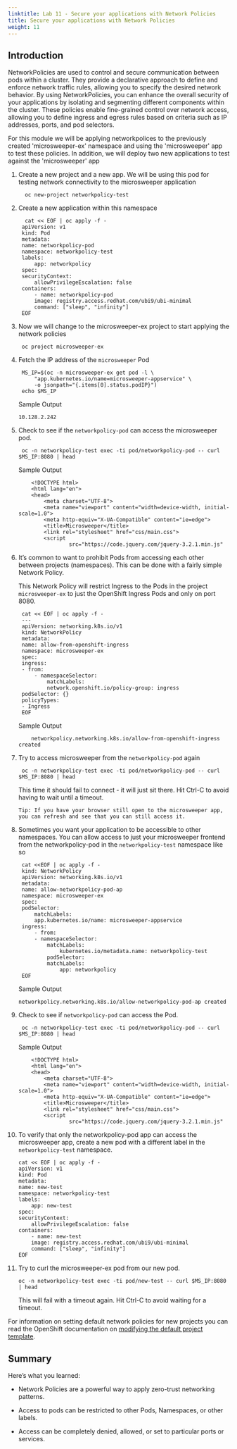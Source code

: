 ```yaml
---
linktitle: Lab 11 - Secure your applications with Network Policies
title: Secure your applications with Network Policies
weight: 11
---
```


## Introduction

NetworkPolicies are used to control and secure communication between pods within a cluster. They provide a declarative approach to define and enforce network traffic rules, allowing you to specify the desired network behavior. By using NetworkPolicies, you can enhance the overall security of your applications by isolating and segmenting different components within the cluster. These policies enable fine-grained control over network access, allowing you to define ingress and egress rules based on criteria such as IP addresses, ports, and pod selectors.

For this module we will be applying networkpolices to the previously created 'microsweeper-ex' namespace and using the 'microsweeper' app to test these policies. In addition, we will deploy two new applications to test against the 'microsweeper' app


1. Create a new project and a new app. We will be using this pod for testing network connectivity to the microsweeper application

         oc new-project networkpolicy-test

2. Create a new application within this namespace

         cat << EOF | oc apply -f -
        apiVersion: v1
        kind: Pod
        metadata:
        name: networkpolicy-pod
        namespace: networkpolicy-test
        labels:
            app: networkpolicy
        spec:
        securityContext:
            allowPrivilegeEscalation: false
        containers:
            - name: networkpolicy-pod
            image: registry.access.redhat.com/ubi9/ubi-minimal
            command: ["sleep", "infinity"]
        EOF

3. Now we will change to the microsweeper-ex project to start applying the network policies

        oc project microsweeper-ex

4. Fetch the IP address of the `microsweeper` Pod

        MS_IP=$(oc -n microsweeper-ex get pod -l \
            "app.kubernetes.io/name=microsweeper-appservice" \
            -o jsonpath="{.items[0].status.podIP}")
        echo $MS_IP

    Sample Output
    ```tpl
    10.128.2.242
    ```
5. Check to see if the `networkpolicy-pod` can access the microsweeper pod.

        oc -n networkpolicy-test exec -ti pod/networkpolicy-pod -- curl $MS_IP:8080 | head

    Sample Output
    ```tpl
        <!DOCTYPE html>
        <html lang="en">
        <head>
            <meta charset="UTF-8">
            <meta name="viewport" content="width=device-width, initial-scale=1.0">
            <meta http-equiv="X-UA-Compatible" content="ie=edge">
            <title>Microsweeper</title>
            <link rel="stylesheet" href="css/main.css">
            <script
                    src="https://code.jquery.com/jquery-3.2.1.min.js"
    ```
6. It’s common to want to prohibit Pods from accessing each other between projects (namespaces). This can be done with a fairly simple Network Policy.

    This Network Policy will restrict Ingress to the Pods in the project `microsweeper-ex` to just the OpenShift Ingress Pods and only on port 8080.

        cat << EOF | oc apply -f -
        ---
        apiVersion: networking.k8s.io/v1
        kind: NetworkPolicy
        metadata:
        name: allow-from-openshift-ingress
        namespace: microsweeper-ex
        spec:
        ingress:
        - from:
            - namespaceSelector:
                matchLabels:
                network.openshift.io/policy-group: ingress
        podSelector: {}
        policyTypes:
        - Ingress
        EOF

    Sample Output

    ```tpl
        networkpolicy.networking.k8s.io/allow-from-openshift-ingress created
    ```
7. Try to access microsweeper from the `networkpolicy-pod` again

        oc -n networkpolicy-test exec -ti pod/networkpolicy-pod -- curl $MS_IP:8080 | head

    This time it should fail to connect - it will just sit there. Hit Ctrl-C to avoid having to wait until a timeout.

    ```tpl
    Tip: If you have your browser still open to the microsweeper app, you can refresh and see that you can still access it.
    ```

8. Sometimes you want your application to be accessible to other namespaces. You can allow access to just your microsweeper frontend from the networkpolicy-pod in the `networkpolicy-test` namespace like so

        cat <<EOF | oc apply -f -
        kind: NetworkPolicy
        apiVersion: networking.k8s.io/v1
        metadata:
        name: allow-networkpolicy-pod-ap
        namespace: microsweeper-ex
        spec:
        podSelector:
            matchLabels:
            app.kubernetes.io/name: microsweeper-appservice
        ingress:
            - from:
            - namespaceSelector:
                matchLabels:
                    kubernetes.io/metadata.name: networkpolicy-test
                podSelector:
                matchLabels:
                    app: networkpolicy
        EOF

    Sample Output
    ```tpl
    networkpolicy.networking.k8s.io/allow-networkpolicy-pod-ap created
    ```
9. Check to see if `networkpolicy-pod` can access the Pod.

        oc -n networkpolicy-test exec -ti pod/networkpolicy-pod -- curl $MS_IP:8080 | head

    Sample Output   
    ```tpl
        <!DOCTYPE html>
        <html lang="en">
        <head>
            <meta charset="UTF-8">
            <meta name="viewport" content="width=device-width, initial-scale=1.0">
            <meta http-equiv="X-UA-Compatible" content="ie=edge">
            <title>Microsweeper</title>
            <link rel="stylesheet" href="css/main.css">
            <script
                    src="https://code.jquery.com/jquery-3.2.1.min.js"
    ```
10. To verify that only the networkpolicy-pod app can access the microsweeper app, create a new pod with a different label in the `networkpolicy-test` namespace.

        cat << EOF | oc apply -f -
        apiVersion: v1
        kind: Pod
        metadata:
        name: new-test
        namespace: networkpolicy-test
        labels:
            app: new-test
        spec:
        securityContext:
            allowPrivilegeEscalation: false
        containers:
            - name: new-test
            image: registry.access.redhat.com/ubi9/ubi-minimal
            command: ["sleep", "infinity"]
        EOF

11. Try to curl the microsweeper-ex pod from our new pod.

        oc -n networkpolicy-test exec -ti pod/new-test -- curl $MS_IP:8080 | head

    This will fail with a timeout again. Hit Ctrl-C to avoid waiting for a timeout.

For information on setting default network policies for new projects you can read the OpenShift documentation on [modifying the default project template](https://docs.openshift.com/container-platform/latest/networking/network_policy/default-network-policy.html).

## Summary

Here’s what you learned:

* Network Policies are a powerful way to apply zero-trust networking patterns.

* Access to pods can be restricted to other Pods, Namespaces, or other labels.

* Access can be completely denied, allowed, or set to particular ports or services.